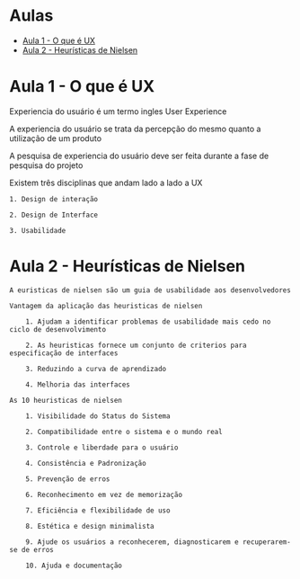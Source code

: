 # Aulas

* [Aula 1 - O que é UX](#aula-1---o-que-é-ux)
* [Aula 2 - Heurísticas de Nielsen](#aula-2---heurísticas-de-nielsen)


# Aula 1 - O que é UX

  Experiencia do usuário é um termo ingles User Experience

  A experiencia do usuário se trata da percepção do mesmo quanto a utilização de um produto

  A pesquisa de experiencia do usuário deve ser feita durante a fase de pesquisa do projeto

  Existem três disciplinas que andam lado a lado a UX

    1. Design de interação

    2. Design de Interface

    3. Usabilidade

# Aula 2 - Heurísticas de Nielsen

    A euristicas de nielsen são um guia de usabilidade aos desenvolvedores

    Vantagem da aplicação das heuristicas de nielsen

        1. Ajudam a identificar problemas de usabilidade mais cedo no ciclo de desenvolvimento

        2. As heuristicas fornece um conjunto de criterios para especificação de interfaces
        
        3. Reduzindo a curva de aprendizado
        
        4. Melhoria das interfaces

    As 10 heuristicas de nielsen

        1. Visibilidade do Status do Sistema

        2. Compatibilidade entre o sistema e o mundo real

        3. Controle e liberdade para o usuário

        4. Consistência e Padronização

        5. Prevenção de erros

        6. Reconhecimento em vez de memorização

        7. Eficiência e flexibilidade de uso

        8. Estética e design minimalista

        9. Ajude os usuários a reconhecerem, diagnosticarem e recuperarem-se de erros

        10. Ajuda e documentação